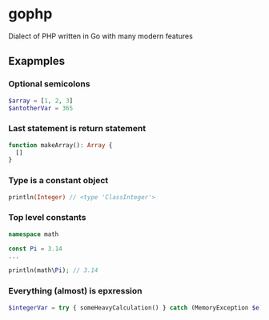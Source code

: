 # gophp
Dialect of PHP written in Go with many modern features 

## Exapmples

### Optional semicolons
```php
$array = [1, 2, 3]
$antotherVar = 365
```

### Last statement is return statement
```php
function makeArray(): Array {
  []
}
```

### Type is a constant object
```php
println(Integer) // <type 'ClassInteger'>
```

### Top level constants
```php
namespace math

const Pi = 3.14
...

println(math\Pi); // 3.14

```

### Everything (almost) is epxression
```php
$integerVar = try { someHeavyCalculation() } catch (MemoryException $e) { 0 }
```
